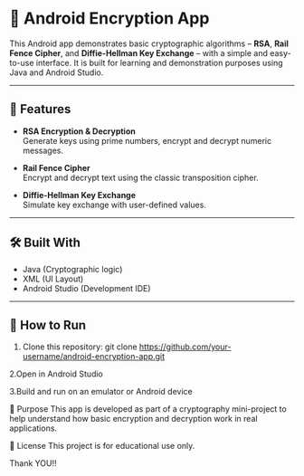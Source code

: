 # 🔐 Android Encryption App

This Android app demonstrates basic cryptographic algorithms – **RSA**, **Rail Fence Cipher**, and **Diffie-Hellman Key Exchange** – with a simple and easy-to-use interface. It is built for learning and demonstration purposes using Java and Android Studio.

---

## 📱 Features

- **RSA Encryption & Decryption**  
  Generate keys using prime numbers, encrypt and decrypt numeric messages.

- **Rail Fence Cipher**  
  Encrypt and decrypt text using the classic transposition cipher.

- **Diffie-Hellman Key Exchange**  
  Simulate key exchange with user-defined values.

---

## 🛠️ Built With

- Java (Cryptographic logic)  
- XML (UI Layout)  
- Android Studio (Development IDE)

---

## 🚀 How to Run

1. Clone this repository:
   git clone https://github.com/your-username/android-encryption-app.git

2.Open in Android Studio

3.Build and run on an emulator or Android device

📖 Purpose
This app is developed as part of a cryptography mini-project to help understand how basic encryption and decryption work in real applications.

📝 License
This project is for educational use only.

Thank YOU!!
